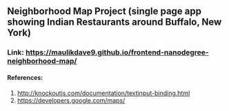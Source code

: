 ##  Neighborhood Map Project (single page app showing Indian Restaurants around Buffalo, New York) ##

### Link: https://maulikdave9.github.io/frontend-nanodegree-neighborhood-map/ ###

#### References: ####
1. http://knockoutjs.com/documentation/textinput-binding.html
2. https://developers.google.com/maps/